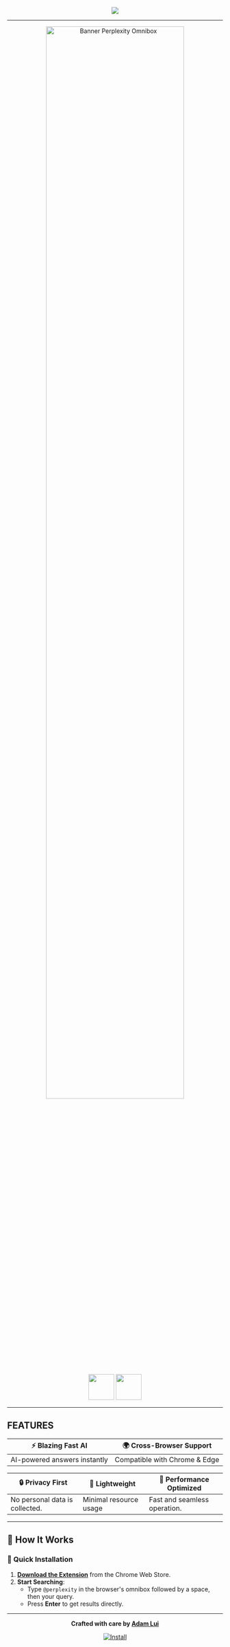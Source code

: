 <div align="center"><img src="https://assets.perplexityomnibox.com/images/icons/perplexity/turquoise/icon64.png"></div>

---

<div align="center">
 
<img src="https://assets.perplexityomnibox.com/images/tiles/marquee/edge/tile1400x560.png" alt="Banner Perplexity Omnibox" width="80%">
<br><br>

<a href="https://chrome.perplexityomnibox.com/?source=github&medium=readme&content=platform-badge">
    <img width=auto height=60 src="https://assets.chatgptinfinity.com/images/badges/chrome-web-store/available-in-the-chrome-web-store-green-square-border-light-498x152.png"></a>
<a href="https://edge.perplexityomnibox.com">
    <img width=auto height=60 src="https://assets.chatgptinfinity.com/images/badges/microsoft-store/get-it-from-microsoft-blue-square-border-light-457x157.png"></a>

</div>

---

## FEATURES

<div align="center">

| ⚡ **Blazing Fast AI**       | 🌍 **Cross-Browser Support**      |
|------------------------------|-----------------------------------|
| AI-powered answers instantly | Compatible with Chrome & Edge     |

| 🔒 **Privacy First**              | 💨 **Lightweight**               | 🚀 **Performance Optimized**      |
|------------------------------------|----------------------------------|------------------------------------|
| No personal data is collected.     | Minimal resource usage           | Fast and seamless operation.       |

</div>

---

## 🔧 How It Works
### 🔹 Quick Installation

1. **[Download the Extension](https://chrome.perplexityomnibox.com)** from the Chrome Web Store.
2. **Start Searching**:
   - Type `@perplexity` in the browser's omnibox followed by a space, then your query.  
   - Press **Enter** to get results directly.

---

<div align="center"> <p><strong>Crafted with care by <a href="https://github.com/adamlui">Adam Lui</a></strong></p> <a href="https://chrome.perplexityomnibox.com" target="_blank"> <img src="https://img.shields.io/badge/Install-Perplexity%20Omnibox-blue?style=flat-square" alt="Install"> </a> </div>
